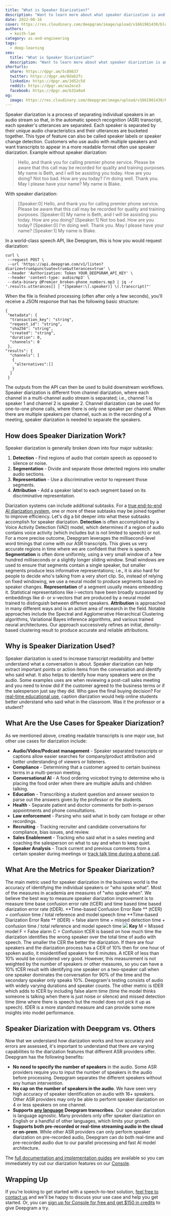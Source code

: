 ```yaml
---
title: "What is Speaker Diarization?"
description: "Want to learn more about what speaker diarization is and how it works? Weve got you—this post has everything you need to know."
date: 2022-08-16
cover: https://res.cloudinary.com/deepgram/image/upload/v1661981430/blog/what-is-speaker-diarization/what-is-speaker-diarization-thumb-554x220-1.png
authors:
  - keith-lam
category: ai-and-engineering
tags:
  - deep-learning
seo:
  title: "What is Speaker Diarization?"
  description: "Want to learn more about what speaker diarization is and how it works? Weve got you—this post has everything you need to know."
shorturls:
  share: https://dpgr.am/5c88637
  twitter: https://dpgr.am/8dab2fc
  linkedin: https://dpgr.am/3d52c5d
  reddit: https://dpgr.am/aa2ece3
  facebook: https://dpgr.am/b33a9a4
og:
  image: https://res.cloudinary.com/deepgram/image/upload/v1661981430/blog/what-is-speaker-diarization/what-is-speaker-diarization-thumb-554x220-1.png
---
```


Speaker diarization is a process of separating individual speakers in an audio stream so that, in the automatic speech recognition (ASR) transcript, each speaker's utterances are separated. Each speaker is separated by their unique audio characteristics and their utterances are bucketed together. This type of feature can also be called speaker labels or speaker change detection. Customers who use audio with multiple speakers and want transcripts to appear in a more readable format often use speaker diarization.  Example without speaker diarization:

> Hello, and thank you for calling premier phone service. Please be aware that this call may be recorded for quality and training purposes. My name is Beth, and I will be assisting you today. How are you doing? Not too bad. How are you today? I'm doing well. Thank you. May I please have your name? My name is Blake.

With speaker diarization:

> [Speaker:0] Hello, and thank you for calling premier phone service. Please be aware that this call may be recorded for quality and training purposes. [Speaker:0] My name is Beth, and I will be assisting you today. How are you doing? [Speaker:1] Not too bad. How are you today? [Speaker:0] I'm doing well. Thank you. May I please have your name? [Speaker:1] My name is Blake.

In a world-class speech API, like Deepgram, this is how you would request diarization: 
```
curl \
 --request POST \
 --url 'https://api.deepgram.com/v1/listen?diarize=true&punctuate=true&utterances=true' \
 --header 'Authorization: Token YOUR_DEEPGRAM_API_KEY' \
 --header 'content-type: audio/mp3' \
 --data-binary @Premier_broken-phone_numbers.mp3 | jq -r '.results.utterances[] | "[Speaker:\(.speaker)] \(.transcript)"'
```

When the file is finished processing (often after only a few seconds), you'll receive a JSON response that has the following basic structure: 
```
{
 "metadata": {
  "transaction_key": "string",
  "request_id": "string",
  "sha256": "string",
  "created": "string",
  "duration": 0,
  "channels": 0
 },
"results": {
  "channels": [
   {
    "alternatives":[]
   }
  ]
 }
``` 
The outputs from the API can then be used to build downstream workflows. Speaker diarization is different from channel diarization, where each channel in a multi-channel audio stream is separated; i.e., channel 1 is speaker 1 and channel 2 is speaker 2\. Channel diarization can be used for one-to-one phone calls, where there is only one speaker per channel. When there are multiple speakers per channel, such as in the recording of a meeting, speaker diarization is needed to separate the speakers.

## How does Speaker Diarization Work?

Speaker diarization is generally broken down into four major subtasks:

1.  **Detection** - Find regions of audio that contain speech as opposed to silence or noise.
2.  **Segmentation** - Divide and separate those detected regions into smaller audio sections.
3.  **Representation** - Use a discriminative vector to represent those segments.
4.  **Attribution** - Add a speaker label to each segment based on its discriminative representation.

Diarization systems can include additional subtasks. For a [true end-to-end AI diarization system](https://blog.deepgram.com/deep-learning-speech-recognition/), one or more of these subtasks may be joined together to improve efficiency. Let's dig a bit deeper into what these subtasks accomplish for speaker diarization. **Detection** is often accomplished by a Voice Activity Detection (VAD) model, which determines if a region of audio contains voice activity (which includes but is not limited to speech) or not. For a more precise outcome, Deepgram leverages the millisecond-level word timings that come with our ASR transcripts. This gives us very accurate regions in time where we are confident that there is speech. **Segmentation** is often done uniformly, using a very small window of a few hundred milliseconds or a slightly longer sliding window. Small windows are used to ensure that segments contain a single speaker, but smaller segments produce less informative representations; i.e., it is also hard for people to decide who's talking from a very short clip. So, instead of relying on fixed windowing, we use a neural model to produce segments based on speaker changes. **Representation** of a segment usually means embedding it. Statistical representations like i-vectors have been broadly surpassed by embeddings like d- or x-vectors that are produced by a neural model trained to distinguish between different speakers. **Attribution** is approached in many different ways and is an active area of research in the field. Notable approaches include the Spectral and Agglomerative Hierarchical Clustering algorithms, Variational Bayes inference algorithms, and various trained neural architectures. Our approach successively refines an initial, density-based clustering result to produce accurate and reliable attributions.

## Why is Speaker Diarization Used?

Speaker diarization is used to increase transcript readability and better understand what a conversation is about. Speaker diarization can help extract important points or action items from the conversation and identify who said what. It also helps to identify how many speakers were on the audio.  Some examples uses are when reviewing a post-call sales meeting and you need to know did if the customer agreed to the business terms or if the salesperson just say they did. Who gave the final buying decision? For [real-time educational use](https://blog.deepgram.com/top-7-uses-speech-to-text-education/), caption diarization would help online students better understand who said what in the classroom. Was it the professor or a student?

## What Are the Use Cases for Speaker Diarization?

As we mentioned above, creating readable transcripts is one major use, but other use cases for diarization include:

*   **Audio/Video/Podcast management** - Speaker separated transcripts or captions allow easier searches for company/product attribution and better understanding of viewers or listeners.
*   **Compliance** - Determining that a customer agreed to certain business terms in a multi-person meeting.
*   **Conversational AI** - A food ordering voicebot trying to determine who is placing the food order when there are multiple adults and children talking.
*   **Education** - Transcribing a student question and answer session to parse out the answers given by the professor or the students.
*   **Health** - Separate patient and doctor comments for both in-person appointments and phone consultations.
*   **Law enforcement** - Parsing who said what in body cam footage or other recordings.
*   **Recruiting** - Tracking recruiter and candidate conversations for compliance, bias issues, and review.
*   **Sales Enablement** - Tracking who said what in a sales meeting and coaching the salesperson on what to say and when to keep quiet.
*   **Speaker Analysis** - Track current and previous comments from a certain speaker during meetings or [track talk time during a phone call](https://developers.deepgram.com/use-cases/talk-time-analytics/).

## What Are the Metrics for Speaker Diarization?

The main metric used for speaker diarization in the business world is the accuracy of identifying the individual speakers or "who spoke what". Most of the measures in academia are measures of "who spoke when". We believe the best way to measure speaker diarization improvement is to measure time base confusion error rate (tCER) and time based time based diarization error rate (tDER). **Time-based Confusion Error Rate ** (tCER)  = confusion time / total reference and model speech time **Time-based Diarization Error Rate ** (tDER) = false alarm time + missed detection time + confusion time / total reference and model speech time ![](https://res.cloudinary.com/deepgram/image/upload/v1661976860/blog/what-is-speaker-diarization/speaker-diarization-blog.gif) **Key** M = Missed model F = False alarm C = Confusion tCER is based on how much time the diarization identifies the wrong speaker over the total time of audio with speech. The smaller the CER the better the diarization. If there are four speakers and the diarization process has a CER of 10% then for one hour of spoken audio, it misidentified speakers for 6 minutes.  A tCER of less than 10% would be considered very good. However, this measurement is not weighted by the number of speakers or other measures, so you can have a 10% tCER result with identifying one speaker on a two-speaker call when one speaker dominates the conversation for 90% of the time and the secondary speaker only speaks 10%. Deepgram's testing consists of audio with widely varying durations and speaker counts. The other metric is tDER which adds to tCER by including false alarm time (time the model thinks someone is talking when there is just noise or silence) and missed detection time (time where there is speech but the model does not pick it up as speech). tDER is a more standard measure and can provide some more insights into model performance.

## Speaker Diarization with Deepgram vs. Others

Now that we understand how diarization works and how accuracy and errors are assessed, it's important to understand that there are varying capabilities to the diarization features that different ASR providers offer. Deepgram has the following benefits:

*   **No need to specify the number of speakers** in the audio. Some ASR providers require you to input the number of speakers in the audio before processing. Deepgram separates the different speakers without any human intervention.
*   **No cap on the number of speakers in the audio**. We have seen very high accuracy of speaker identification on audio with 16+ speakers. Other ASR providers may only be able to perform speaker diarization on 4 or less speakers on one channel.
*   **Supports** [**any language**](https://deepgram.com/product/languages/) **Deepgram transcribes.** Our speaker diarization is language agnostic. Many providers only offer speaker diarization on English or a handful of other languages, which limits your growth.
*   **Supports both pre-recorded or real-time streaming audio in the cloud or on-prem**. While other ASR providers can only perform speaker diarization on pre-recorded audio, Deepgram can do both real-time and pre-recorded audio due to our parallel processing and fast AI model architecture.

The [full documentation and implementation guides](https://developers.deepgram.com/documentation/features/diarize/) are available so you can immediately try out our diarization features on our [Console](https://console.deepgram.com/).

## Wrapping Up

If you're looking to get started with a speech-to-text solution, [feel free to contact us](https://deepgram.com/contact-us/) and we'll be happy to discuss your use case and help you get started. Or, you can [sign up for Console for free and get $150 in credits](https://console.deepgram.com/signup) to give Deepgram a try.


